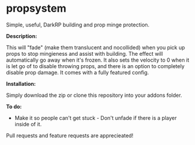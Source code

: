 # propsystem
Simple, useful, DarkRP building and prop minge protection.

**Description:**

This will "fade" (make them translucent and nocollided) when you pick up props to stop mingieness and assist with building. The effect will automatically go away when it's frozen. It also sets the velocity to 0 when it is let go of to disable throwing props, and there is an option to completely disable prop damage. It comes with a fully featured config.

**Installation:**

Simply download the zip or clone this repository into your addons folder.

**To do:**

* Make it so people can't get stuck - Don't unfade if there is a player inside of it.

Pull requests and feature requests are apprecieated!
